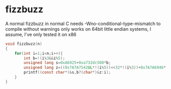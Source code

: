 # fizzbuzz
A normal fizzbuzz in normal C
needs -Wno-conditional-type-mismatch to compile without warnings
only works on 64bit little endian systems, I assume, I've only tested it on x86


```c
void fizzbuzz(n)
{
	for(int i=1;i<n;i++){
		int b=!(i%3&&i%5);
		unsigned long s=0xA6925+0xa732dc500*b;
		unsigned long z=((0x7A7A7542UL*!(i%5))<<32*!(i%3))+0x7A7A6946*!(i%3);
		printf((const char*)&s,b?(char*)&z:i);
	}
}
```
